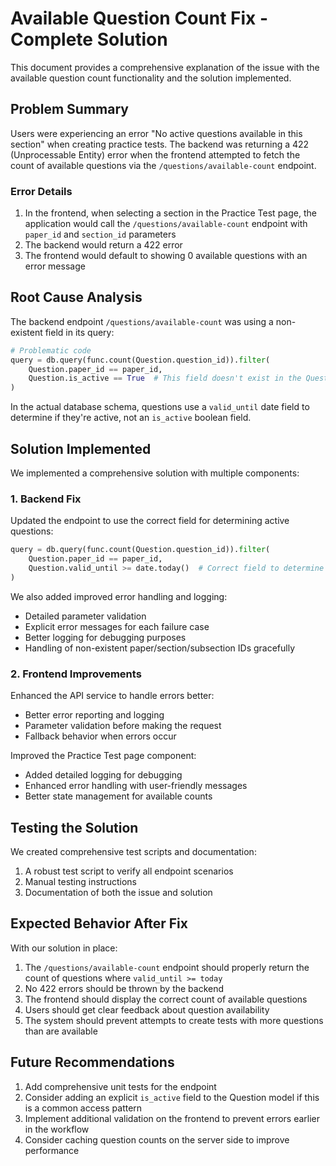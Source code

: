 # Available Question Count Fix - Complete Solution

This document provides a comprehensive explanation of the issue with the available question count functionality and the solution implemented.

## Problem Summary

Users were experiencing an error "No active questions available in this section" when creating practice tests. The backend was returning a 422 (Unprocessable Entity) error when the frontend attempted to fetch the count of available questions via the `/questions/available-count` endpoint.

### Error Details

1. In the frontend, when selecting a section in the Practice Test page, the application would call the `/questions/available-count` endpoint with `paper_id` and `section_id` parameters
2. The backend would return a 422 error
3. The frontend would default to showing 0 available questions with an error message

## Root Cause Analysis

The backend endpoint `/questions/available-count` was using a non-existent field in its query:

```python
# Problematic code
query = db.query(func.count(Question.question_id)).filter(
    Question.paper_id == paper_id,
    Question.is_active == True  # This field doesn't exist in the Question model
)
```

In the actual database schema, questions use a `valid_until` date field to determine if they're active, not an `is_active` boolean field.

## Solution Implemented

We implemented a comprehensive solution with multiple components:

### 1. Backend Fix

Updated the endpoint to use the correct field for determining active questions:

```python
query = db.query(func.count(Question.question_id)).filter(
    Question.paper_id == paper_id,
    Question.valid_until >= date.today()  # Correct field to determine active questions
)
```

We also added improved error handling and logging:
- Detailed parameter validation
- Explicit error messages for each failure case
- Better logging for debugging purposes
- Handling of non-existent paper/section/subsection IDs gracefully

### 2. Frontend Improvements

Enhanced the API service to handle errors better:
- Better error reporting and logging
- Parameter validation before making the request
- Fallback behavior when errors occur

Improved the Practice Test page component:
- Added detailed logging for debugging
- Enhanced error handling with user-friendly messages
- Better state management for available counts

## Testing the Solution

We created comprehensive test scripts and documentation:
1. A robust test script to verify all endpoint scenarios
2. Manual testing instructions
3. Documentation of both the issue and solution

## Expected Behavior After Fix

With our solution in place:
1. The `/questions/available-count` endpoint should properly return the count of questions where `valid_until >= today`
2. No 422 errors should be thrown by the backend
3. The frontend should display the correct count of available questions
4. Users should get clear feedback about question availability
5. The system should prevent attempts to create tests with more questions than are available

## Future Recommendations

1. Add comprehensive unit tests for the endpoint
2. Consider adding an explicit `is_active` field to the Question model if this is a common access pattern
3. Implement additional validation on the frontend to prevent errors earlier in the workflow
4. Consider caching question counts on the server side to improve performance

